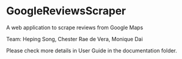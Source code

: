 # GoogleReviewsScraper
A web application to scrape reviews from Google Maps

Team: Heping Song, Chester Rae de Vera, Monique Dai

Please check more details in User Guide in the documentation folder.

